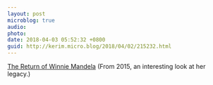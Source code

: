 ```yaml
---
layout: post
microblog: true
audio: 
photo: 
date: 2018-04-03 05:52:32 +0800
guid: http://kerim.micro.blog/2018/04/02/215232.html
---
```

[The Return of Winnie Mandela](http://africasacountry.com/2015/12/the-return-of-winnie-mandela) (From 2015, an interesting look at her legacy.) 

